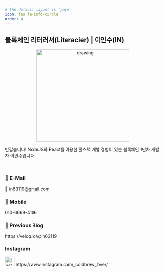 ```yaml
---
# the default layout is 'page'
icon: fas fa-info-circle
order: 4
---
```


## 블록체인 리터러셔(Literacier) | 이인수(IN)

<p align="center">
  <img src="https://user-images.githubusercontent.com/65399118/197374117-93943e7c-6a8a-40c9-8200-def6dc127e42.jpeg" alt="drawing" width="300"/>
</p>

반갑습니다! NodeJS와 React를 이용한 풀스택 개발 경험이 있는 블록체인 1년차 개발자 이인수입니다.

<br />

### :email: E-Mail
:email:
in63119@gmail.com

### :iphone: Mobile
010-6669-4106

### :memo: Previous Blog
https://velog.io/@in63119

### Instagram
<p>
  <img src="https://user-images.githubusercontent.com/65399118/197374431-7925b1ed-4389-473d-a6b0-309e2f17248a.jpeg" alt="insta" width="30"/>
  https://www.instagram.com/_coldbrew_lover/
  </p>

